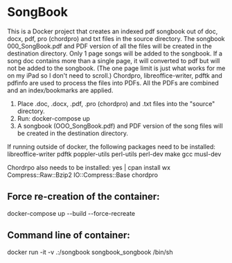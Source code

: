 # SongBook

This is a Docker project that creates an indexed pdf songbook out of doc, docx, pdf, pro (chordpro) and txt files in the source directory.
The songbook 000_SongBook.pdf and PDF version of all the files will be created in the destination directory.
Only 1 page songs will be added to the songbook. If a song doc contains more than a single page,
it will converted to pdf but will not be added to the songbook. (The one page limit is just what works for
me on my iPad so I don't need to scroll.) Chordpro, libreoffice-writer, pdftk and pdfinfo are used to 
process the files into PDFs. All the PDFs are combined and an index/bookmarks are applied.

1) Place .doc, .docx, .pdf, .pro (chordpro) and .txt files into the "source" directory. 
2) Run: docker-compose up
3) A songbook (OOO_SongBook.pdf) and PDF version of the song files will be created in the destination directory.

If running outside of docker, the following packages need to be installed:
    libreoffice-writer pdftk poppler-utils perl-utils perl-dev make gcc musl-dev

Chordrpo also needs to be installed:
    yes | cpan install wx Compress::Raw::Bzip2 IO::Compress::Base chordpro

## Force re-creation of the container:
docker-compose up --build --force-recreate

## Command line of container:
docker run -it -v .:/songbook songbook_songbook /bin/sh

